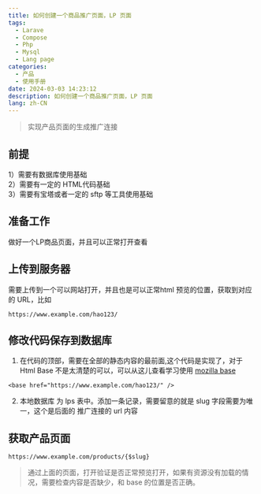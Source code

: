 ```yaml
---
title: 如何创建一个商品推广页面，LP 页面
tags:
  - Larave
  - Compose
  - Php
  - Mysql
  - Lang page
categories:
  - 产品
  - 使用手册
date: 2024-03-03 14:23:12
description: 如何创建一个商品推广页面，LP 页面
lang: zh-CN
---
```


> 实现产品页面的生成推广连接

## 前提
1）需要有数据库使用基础  
2）需要有一定的 HTML代码基础  
3）需要有宝塔或者一定的 sftp 等工具使用基础  

## 准备工作
做好一个LP商品页面，并且可以正常打开查看

## 上传到服务器
需要上传到一个可以网站打开，并且也是可以正常html 预览的位置，获取到对应的 URL，比如
```
https://www.example.com/hao123/
```

## 修改代码保存到数据库
1) 在代码的顶部，需要在全部的静态内容的最前面,这个代码是实现了，对于 Html Base 不是太清楚的可以，可以从这儿查看学习使用 [mozilla base](https://developer.mozilla.org/zh-CN/docs/Web/HTML/Element/base)
```
<base href="https://www.example.com/hao123/" />
```
2) 本地数据库 为 lps 表中。添加一条记录，需要留意的就是 slug 字段需要为唯一，这个是后面的 推广连接的 url 内容

## 获取产品页面

```
https://www.example.com/products/{$slug}
```
> 通过上面的页面，打开验证是否正常预览打开，如果有资源没有加载的情况，需要检查内容是否缺少，和 base 的位置是否正确。